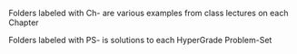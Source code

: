 Folders labeled with Ch- are various examples from class lectures on each Chapter

Folders labeled with PS- is solutions to each HyperGrade Problem-Set
